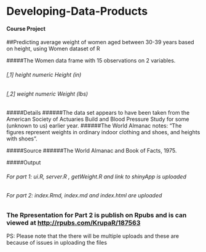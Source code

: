 # Developing-Data-Products
#### Course Project 

##Predicting average weight of women aged between 30-39 years based on height, using Women dataset of R

#####The Women data frame with 15 observations on 2 variables.
###### [,1]	height	numeric	Height (in)
###### [,2]	weight	numeric	Weight (lbs)

#####Details
######The data set appears to have been taken from the American Society of Actuaries Build and Blood Pressure Study for some (unknown to us) earlier year.
######The World Almanac notes: “The figures represent weights in ordinary indoor clothing and shoes, and heights with shoes”.

#####Source
######The World Almanac and Book of Facts, 1975.

#####Output
###### For part 1: ui.R, server.R , getWeight.R and link to shinyApp is uploaded
###### For part 2: index.Rmd, index.md and index.html are uploaded

### The Rpresentation for Part 2 is publish on Rpubs and is can viewed at http://rpubs.com/KrupaR/187563 

PS: Please note that the there will be multiple uploads and these are because of issues in uploading the files

